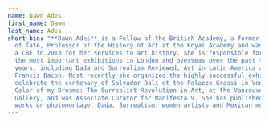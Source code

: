 ```yaml
---
name: Dawn Ades
first_name: Dawn
last_name: Ades
short_bio: "**Dawn Ades** is a Fellow of the British Academy, a former trustee
  of Tate, Professor of the History of Art at the Royal Academy and was awarded
  a CBE in 2013 for her services to art history. She is responsible for some of
  the most important exhibitions in London and overseas over the past thirty
  years, including Dada and Surrealism Reviewed, Art in Latin America and
  Francis Bacon. Most recently she organized the highly successful exhibition to
  celebrate the centenary of Salvador Dalí at the Palazzo Grassi in Venice The
  Color of my Dreams: The Surrealist Revolution in Art, at the Vancouver Art
  Gallery, and was Associate Curator for Manifesta 9. She has published standard
  works on photomontage, Dada, Surrealism, women artists and Mexican muralists."
---
```

